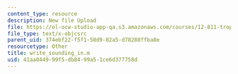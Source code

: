 ```yaml
---
content_type: resource
description: New file Upload
file: https://ol-ocw-studio-app-qa.s3.amazonaws.com/courses/12-811-tropical-meteorology-spring-2011/41aa044999f5db8499a51ce6d377758d_write_sounding_in.m
file_type: text/x-objcsrc
parent_uid: 374ebf22-f5f1-50d9-82a5-d78288ffba8e
resourcetype: Other
title: write_sounding_in.m
uid: 41aa0449-99f5-db84-99a5-1ce6d377758d
---
```

